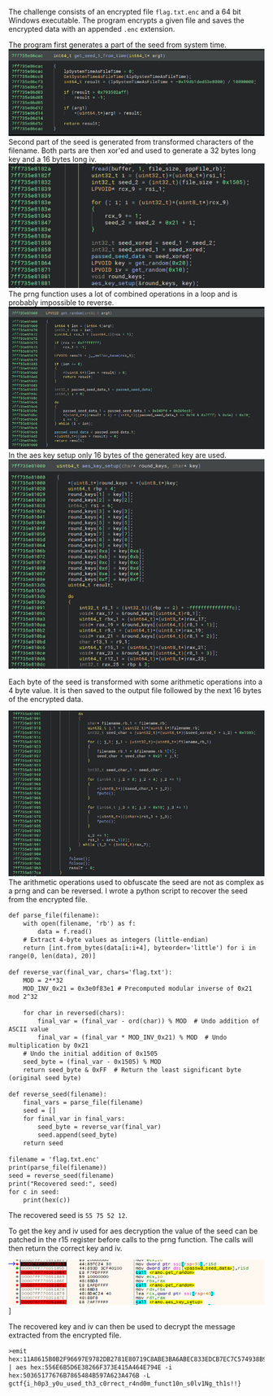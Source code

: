 The challenge consists of an encrypted file `flag.txt.enc` and a 64 bit Windows executable. The program encrypts a given file and saves the encrypted data with an appended `.enc` extension.

The program first generates a part of the seed from system time.
![../attachments/Pasted-image-20250127135133.png](/attachments/Pasted-image-20250127135133.png)
Second part of the seed is generated from transformed characters of the filename. Both parts are then xor'ed and used to generate a 32 bytes long key and a 16 bytes long iv.
![../attachments/Pasted-image-20250127135321.png](/attachments/Pasted-image-20250127135321.png)
The prng function uses a lot of combined operations in a loop and is probably impossible to reverse.
![../attachments/Pasted-image-20250127140309.png](/attachments/Pasted-image-20250127140309.png)
In the aes key setup only 16 bytes of the generated key are used.
![../attachments/Pasted-image-20250127135920.png](/attachments/Pasted-image-20250127135920.png)

Each byte of the seed is transformed with some arithmetic operations into a 4 byte value. It is then saved to the output file followed by the next 16 bytes of the encrypted data. 

![../attachments/Pasted-image-20250127135507.png](/attachments/Pasted-image-20250127135507.png)
The arithmetic operations used to obfuscate the seed are not as complex as a prng and can be reversed. I wrote a python script to recover the seed from the encrypted file.
```
def parse_file(filename):
    with open(filename, 'rb') as f:
        data = f.read()
    # Extract 4-byte values as integers (little-endian)
    return [int.from_bytes(data[i:i+4], byteorder='little') for i in range(0, len(data), 20)]

def reverse_var(final_var, chars='flag.txt'):
    MOD = 2**32
    MOD_INV_0x21 = 0x3e0f83e1 # Precomputed modular inverse of 0x21 mod 2^32

    for char in reversed(chars):
        final_var = (final_var - ord(char)) % MOD  # Undo addition of ASCII value
        final_var = (final_var * MOD_INV_0x21) % MOD  # Undo multiplication by 0x21
    # Undo the initial addition of 0x1505
    seed_byte = (final_var - 0x1505) % MOD
    return seed_byte & 0xFF  # Return the least significant byte (original seed byte)

def reverse_seed(filename):
    final_vars = parse_file(filename)
    seed = []
    for final_var in final_vars:
        seed_byte = reverse_var(final_var)
        seed.append(seed_byte)
    return seed

filename = 'flag.txt.enc'
print(parse_file(filename))
seed = reverse_seed(filename)
print("Recovered seed:", seed)
for c in seed:
    print(hex(c))

```
The recovered seed is `55 75 52 12`.

To get the key and iv used for aes decryption the value of the seed can be patched in the r15 register before calls to the prng function. The calls will then return the correct key and iv.

![../attachments/Pasted-image-20250127135054.png](/attachments/Pasted-image-20250127135054.png)]

The recovered key and iv can then be used to decrypt the message extracted from the encrypted file.

```
>emit hex:11A8615B0B2F96697E9782DB2781E80719C8ABE3BA6ABEC833EDCB7EC7C574938B995F5BEA14BADEAF111B401679B0E3A3F001923AA9DC17F1BB0BDA10907C51 | aes hex:556E6B5D6E38266F373E415A464E794E -i hex:50365177676B7865484B597A623A476B -L                                                                                   gctf{i_h0p3_y0u_used_th3_c0rrect_r4nd0m_funct10n_s0lv1Ng_th1s!!} 
```